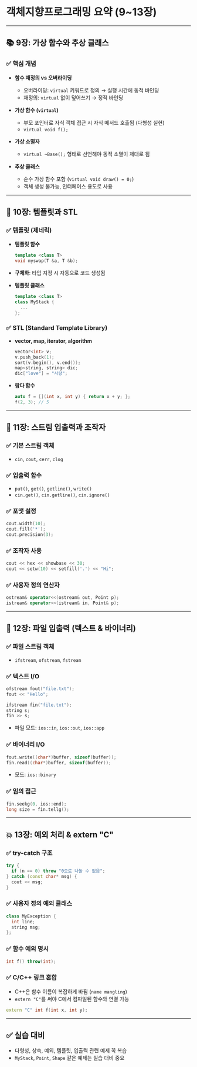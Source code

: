 
# 객체지향프로그래밍 요약 (9~13장)

---

## 📚 9장: 가상 함수와 추상 클래스

### ✅ 핵심 개념
- **함수 재정의 vs 오버라이딩**
  - 오버라이딩: `virtual` 키워드로 정의 → 실행 시간에 동적 바인딩
  - 재정의: `virtual` 없이 덮어쓰기 → 정적 바인딩

- **가상 함수 (`virtual`)**
  - 부모 포인터로 자식 객체 접근 시 자식 메서드 호출됨 (다형성 실현)
  - `virtual void f();`

- **가상 소멸자**
  - `virtual ~Base();` 형태로 선언해야 동적 소멸이 제대로 됨

- **추상 클래스**
  - 순수 가상 함수 포함 (`virtual void draw() = 0;`)
  - 객체 생성 불가능, 인터페이스 용도로 사용

---

## 🧬 10장: 템플릿과 STL

### ✅ 템플릿 (제네릭)
- **템플릿 함수**
  ```cpp
  template <class T>
  void myswap(T &a, T &b);
  ```
- **구체화**: 타입 지정 시 자동으로 코드 생성됨

- **템플릿 클래스**
  ```cpp
  template <class T>
  class MyStack {
    ...
  };
  ```

### ✅ STL (Standard Template Library)
- **vector, map, iterator, algorithm**
  ```cpp
  vector<int> v;
  v.push_back(1);
  sort(v.begin(), v.end());
  map<string, string> dic;
  dic["love"] = "사랑";
  ```

- **람다 함수**
  ```cpp
  auto f = [](int x, int y) { return x + y; };
  f(2, 3); // 5
  ```

---

## 📁 11장: 스트림 입출력과 조작자

### ✅ 기본 스트림 객체
- `cin`, `cout`, `cerr`, `clog`

### ✅ 입출력 함수
- `put()`, `get()`, `getline()`, `write()`
- `cin.get()`, `cin.getline()`, `cin.ignore()`

### ✅ 포맷 설정
```cpp
cout.width(10);
cout.fill('*');
cout.precision(3);
```

### ✅ 조작자 사용
```cpp
cout << hex << showbase << 30;
cout << setw(10) << setfill('.') << "Hi";
```

### ✅ 사용자 정의 연산자
```cpp
ostream& operator<<(ostream& out, Point p);
istream& operator>>(istream& in, Point& p);
```

---

## 📄 12장: 파일 입출력 (텍스트 & 바이너리)

### ✅ 파일 스트림 객체
- `ifstream`, `ofstream`, `fstream`

### ✅ 텍스트 I/O
```cpp
ofstream fout("file.txt");
fout << "Hello";

ifstream fin("file.txt");
string s;
fin >> s;
```

- 파일 모드: `ios::in`, `ios::out`, `ios::app`

### ✅ 바이너리 I/O
```cpp
fout.write((char*)buffer, sizeof(buffer));
fin.read((char*)buffer, sizeof(buffer));
```

- 모드: `ios::binary`

### ✅ 임의 접근
```cpp
fin.seekg(0, ios::end);
long size = fin.tellg();
```

---

## 💥 13장: 예외 처리 & extern "C"
  
### ✅ try-catch 구조
```cpp
try {
  if (n == 0) throw "0으로 나눌 수 없음";
} catch (const char* msg) {
  cout << msg;
}
```

### ✅ 사용자 정의 예외 클래스
```cpp
class MyException {
  int line;
  string msg;
};
```

### ✅ 함수 예외 명시
```cpp
int f() throw(int);
```

### ✅ C/C++ 링크 혼합
- C++은 함수 이름이 복잡하게 바뀜 (`name mangling`)
- `extern "C"`를 써야 C에서 컴파일된 함수와 연결 가능

```cpp
extern "C" int f(int x, int y);
```

---

## ✅ 실습 대비
- 다형성, 상속, 예외, 템플릿, 입출력 관련 예제 꼭 복습
- `MyStack`, `Point`, `Shape` 같은 예제는 실습 대비 중요

